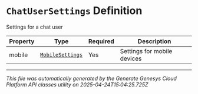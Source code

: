 # `ChatUserSettings` Definition

Settings for a chat user

| Property | Type | Required | Description |
|----------|------|----------|-------------|
| mobile | [`MobileSettings`](mobilesettings-definition.md) | Yes | Settings for mobile devices |

---

*This file was automatically generated by the Generate Genesys Cloud Platform API classes utility on 2025-04-24T15:04:25.725Z*